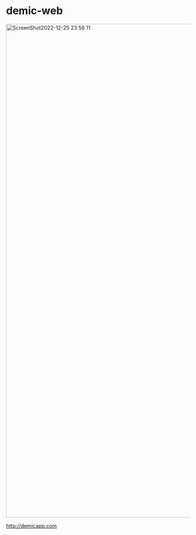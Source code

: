 # demic-web
<img width="1348" alt="ScreenShot2022-12-25 23 56 11" src="https://user-images.githubusercontent.com/61166944/209503106-7a939d9c-8127-4528-9435-099f207d47a0.png">

http://demicapp.com
